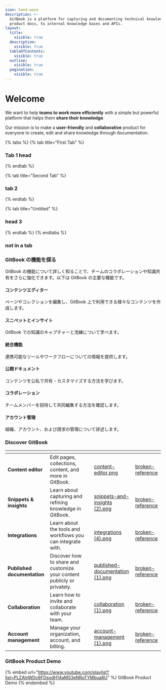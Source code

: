 ```yaml
---
icon: hand-wave
description: >-
  GitBook is a platform for capturing and documenting technical knowledge — from
  product docs, to internal knowledge bases and APIs.
layout:
  title:
    visible: true
  description:
    visible: true
  tableOfContents:
    visible: true
  outline:
    visible: true
  pagination:
    visible: true
---
```


# Welcome

We want to help **teams to work more efficiently** with a simple but powerful platform that helps them **share their knowledge**.

Our mission is to make a **user-friendly** and **collaborative** product for everyone to create, edit and share knowledge through documentation.

{% tabs %}
{% tab title="First Tab" %}
### Tab 1 head


{% endtab %}

{% tab title="Second Tab" %}
### tab 2


{% endtab %}

{% tab title="Untitled" %}
### head 3


{% endtab %}
{% endtabs %}

### not in a tab

### GitBook の機能を探る

GitBook の機能について詳しく知ることで、チームのコラボレーションや知識共有をさらに強化できます。以下は GitBook の主要な機能です。

#### コンテンツエディター

ページやコレクションを編集し、GitBook 上で利用できる様々なコンテンツを作成します。

#### スニペットとインサイト

GitBook での知識のキャプチャーと洗練について学べます。

#### 統合機能

連携可能なツールやワークフローについての情報を提供します。

#### 公開ドキュメント

コンテンツを公私で共有・カスタマイズする方法を学びます。

#### コラボレーション

チームメンバーを招待して共同編集する方法を確認します。

#### アカウント管理

組織、アカウント、および請求の管理について詳述します。



### Discover GitBook

<table data-view="cards"><thead><tr><th></th><th></th><th data-type="content-ref"></th><th data-hidden data-card-cover data-type="files"></th><th data-hidden data-card-target data-type="content-ref"></th></tr></thead><tbody><tr><td><strong>Content editor</strong></td><td>Edit pages, collections, content, and more in GitBook.</td><td></td><td><a href=".gitbook/assets/content-editor.png">content-editor.png</a></td><td><a href="broken-reference/">broken-reference</a></td></tr><tr><td><strong>Snippets &#x26; insights</strong></td><td>Learn about capturing and refining knowledge in GitBook.</td><td></td><td><a href=".gitbook/assets/snippets-and-insights (2).png">snippets-and-insights (2).png</a></td><td><a href="broken-reference/">broken-reference</a></td></tr><tr><td><strong>Integrations</strong></td><td>Learn about the tools and workflows you can integrate with.</td><td></td><td><a href=".gitbook/assets/integrations (4).png">integrations (4).png</a></td><td><a href="broken-reference/">broken-reference</a></td></tr><tr><td><strong>Published documentation</strong></td><td>Discover how to share and customize your content publicly or privately.</td><td></td><td><a href=".gitbook/assets/published-documentation (1).png">published-documentation (1).png</a></td><td><a href="broken-reference/">broken-reference</a></td></tr><tr><td><strong>Collaboration</strong></td><td>Learn how to invite and collaborate with your team.</td><td></td><td><a href=".gitbook/assets/collaboration (1).png">collaboration (1).png</a></td><td><a href="broken-reference/">broken-reference</a></td></tr><tr><td><strong>Account management</strong></td><td>Manage your organization, account, and billing.</td><td></td><td><a href=".gitbook/assets/account-management (1).png">account-management (1).png</a></td><td><a href="broken-reference/">broken-reference</a></td></tr></tbody></table>

### GitBook Product Demo

{% embed url="https://www.youtube.com/playlist?list=PLZAlnWDc6FDsodH14aMS3eNRoTYMbua6U" %}
GitBook Product Demo
{% endembed %}
